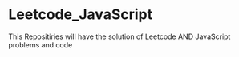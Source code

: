 # Leetcode_JavaScript
This Repositiries will have the solution of Leetcode AND JavaScript problems and code
